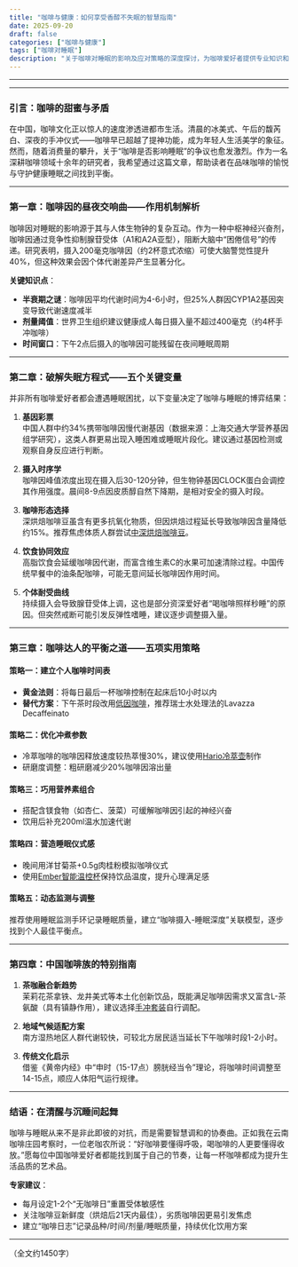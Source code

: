 ```yaml
---
title: "咖啡与健康：如何享受香醇不失眠的智慧指南"
date: 2025-09-20
draft: false
categories: ["咖啡与健康"]
tags: ["咖啡对睡眠"]
description: "关于咖啡对睡眠的影响及应对策略的深度探讨，为咖啡爱好者提供专业知识和实用指南。"
---
```


---

---

### 引言：咖啡的甜蜜与矛盾  
在中国，咖啡文化正以惊人的速度渗透进都市生活。清晨的冰美式、午后的馥芮白、深夜的手冲仪式——咖啡早已超越了提神功能，成为年轻人生活美学的象征。然而，随着消费量的攀升，关于“咖啡是否影响睡眠”的争议也愈发激烈。作为一名深耕咖啡领域十余年的研究者，我希望通过这篇文章，帮助读者在品味咖啡的愉悦与守护健康睡眠之间找到平衡。

---

### 第一章：咖啡因的昼夜交响曲——作用机制解析  
咖啡因对睡眠的影响源于其与人体生物钟的复杂互动。作为一种中枢神经兴奋剂，咖啡因通过竞争性抑制腺苷受体（A1和A2A亚型），阻断大脑中“困倦信号”的传递。研究表明，摄入200毫克咖啡因（约2杯意式浓缩）可使大脑警觉性提升40%，但这种效果会因个体代谢差异产生显著分化。

**关键知识点**：  
- **半衰期之谜**：咖啡因平均代谢时间为4-6小时，但25%人群因CYP1A2基因突变导致代谢速度减半  
- **剂量阈值**：世界卫生组织建议健康成人每日摄入量不超过400毫克（约4杯手冲咖啡）  
- **时间窗口**：下午2点后摄入的咖啡因可能残留在夜间睡眠周期  

---

### 第二章：破解失眠方程式——五个关键变量  
并非所有咖啡爱好者都会遭遇睡眠困扰，以下变量决定了咖啡与睡眠的博弈结果：

1. **基因彩票**  
中国人群中约34%携带咖啡因慢代谢基因（数据来源：上海交通大学营养基因组学研究），这类人群更易出现入睡困难或睡眠片段化。建议通过基因检测或观察自身反应进行判断。

2. **摄入时序学**  
咖啡因峰值浓度出现在摄入后30-120分钟，但生物钟基因CLOCK蛋白会调控其作用强度。晨间8-9点因皮质醇自然下降期，是相对安全的摄入时段。

3. **咖啡形态选择**  
深烘焙咖啡豆虽含有更多抗氧化物质，但因烘焙过程延长导致咖啡因含量降低约15%。推荐焦虑体质人群尝试[中深烘焙咖啡豆](https://www.amazon.com/s?k=%E4%B8%AD%E6%B7%B1%E7%83%98%E7%84%99%E5%92%96%E5%95%A1%E8%B1%86&tag=coffeeprism-20)。

4. **饮食协同效应**  
高脂饮食会延缓咖啡因代谢，而富含维生素C的水果可加速清除过程。中国传统早餐中的油条配咖啡，可能无意间延长咖啡因作用时间。

5. **个体耐受曲线**  
持续摄入会导致腺苷受体上调，这也是部分资深爱好者“喝咖啡照样秒睡”的原因。但突然戒断可能引发反弹性嗜睡，建议逐步调整摄入量。

---

### 第三章：咖啡达人的平衡之道——五项实用策略  

#### 策略一：建立个人咖啡时间表  
- **黄金法则**：将每日最后一杯咖啡控制在起床后10小时以内  
- **替代方案**：下午茶时段改用[低因咖啡](https://www.amazon.com/s?k=%E4%BD%8E%E5%9B%A0%E5%92%96%E5%95%A1&tag=coffeeprism-20)，推荐瑞士水处理法的Lavazza Decaffeinato  

#### 策略二：优化冲煮参数  
- 冷萃咖啡的咖啡因释放速度较热萃慢30%，建议使用[Hario冷萃壶](https://www.amazon.com/s?k=Hario%E5%86%B7%E8%90%83%E5%A3%B6&tag=coffeeprism-20)制作  
- 研磨度调整：粗研磨减少20%咖啡因溶出量  

#### 策略三：巧用营养素组合  
- 搭配含镁食物（如杏仁、菠菜）可缓解咖啡因引起的神经兴奋  
- 饮用后补充200ml温水加速代谢  

#### 策略四：营造睡眠仪式感  
- 晚间用洋甘菊茶+0.5g肉桂粉模拟咖啡仪式  
- 使用[Ember智能温控杯](https://www.amazon.com/s?k=Ember%E6%99%BA%E8%83%BD%E6%B8%A9%E6%8E%A7%E6%9D%AF&tag=coffeeprism-20)保持饮品温度，提升心理满足感  

#### 策略五：动态监测与调整  
推荐使用睡眠监测手环记录睡眠质量，建立“咖啡摄入-睡眠深度”关联模型，逐步找到个人最佳平衡点。

---

### 第四章：中国咖啡族的特别指南  

1. **茶咖融合新趋势**  
茉莉花茶拿铁、龙井美式等本土化创新饮品，既能满足咖啡因需求又富含L-茶氨酸（具有镇静作用），建议选择[手冲套装](https://www.amazon.com/s?k=%E6%89%8B%E5%86%B2%E5%A5%97%E8%A3%85&tag=coffeeprism-20)自行调配。  

2. **地域气候适配方案**  
南方湿热地区人群代谢较快，可较北方居民适当延长下午咖啡时段1-2小时。  

3. **传统文化启示**  
借鉴《黄帝内经》中“申时（15-17点）膀胱经当令”理论，将咖啡时间调整至14-15点，顺应人体阳气运行规律。

---

### 结语：在清醒与沉睡间起舞  
咖啡与睡眠从来不是非此即彼的对抗，而是需要智慧调和的协奏曲。正如我在云南咖啡庄园考察时，一位老咖农所说：“好咖啡要懂得呼吸，喝咖啡的人更要懂得收放。”愿每位中国咖啡爱好者都能找到属于自己的节奏，让每一杯咖啡都成为提升生活品质的艺术品。

**专家建议**：  
- 每月设定1-2个“无咖啡日”重置受体敏感性  
- 关注咖啡豆新鲜度（烘焙后21天内最佳），劣质咖啡因更易引发焦虑  
- 建立“咖啡日志”记录品种/时间/剂量/睡眠质量，持续优化饮用方案  

---  
（全文约1450字）